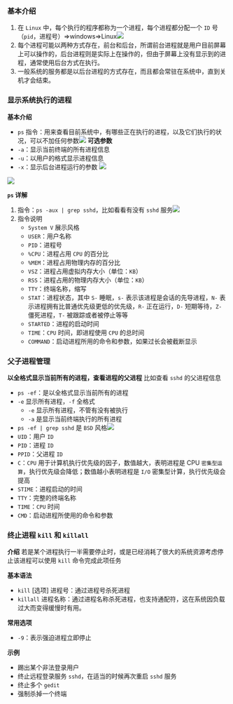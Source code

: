 ### 基本介绍
1. 在 `Linux` 中，每个执行的程序都称为一个进程，每个进程都分配一个 `ID` 号（`pid`，进程号）=>windows=>Linux![](https://markdown-ft.oss-cn-shenzhen.aliyuncs.com/image-for-typora/20221111184718.png)
2. 每个进程可能以两种方式存在，前台和后台，所谓前台进程就是用户目前屏幕上可以操作的，后台进程则是实际上在操作的，但由于屏幕上没有显示到的进程，通常使用后台方式在执行。
3. 一般系统的服务都是以后台进程的方式存在，而且都会常驻在系统中，直到关机才会结束。
### 显示系统执行的进程
**基本介绍**
- `ps` 指令：用来查看目前系统中，有哪些正在执行的进程，以及它们执行的状况，可以不加任何参数![](https://markdown-ft.oss-cn-shenzhen.aliyuncs.com/image-for-typora/20221111190411.png)
**可选参数**
- `-a`：显示当前终端的所有进程信息
- `-u`：以用户的格式显示进程信息
- `-x`：显示后台进程运行的参数
![](https://markdown-ft.oss-cn-shenzhen.aliyuncs.com/image-for-typora/20221111185630.png)

![](https://markdown-ft.oss-cn-shenzhen.aliyuncs.com/image-for-typora/20221111190355.png)

**`ps` 详解**
1. 指令：`ps -aux | grep sshd`，比如看看有没有 `sshd` 服务![](https://markdown-ft.oss-cn-shenzhen.aliyuncs.com/image-for-typora/20221111191041.png)
2. 指令说明
	- `System V` 展示风格
	- `USER`：用户名称
	- `PID`：进程号
	- `%CPU`：进程占用 `CPU` 的百分比
	- `%MEM`：进程占用物理内存的百分比
	- `VSZ`：进程占用虚拟内存大小（单位：`KB`）
	- `RSS`：进程占用的物理内存大小（单位：`KB`）
	- `TTY`：终端名称，缩写
	- `STAT`：进程状态，其中 `S-` 睡眠，`s-` 表示该进程是会话的先导进程，`N-` 表示进程拥有比普通优先级更低的优先级，`R-` 正在运行，`D-` 短期等待，`Z-` 僵死进程，`T-` 被跟踪或者被停止等等
	- `STARTED`：进程的启动时间
	- `TIME`：`CPU` 时间，即进程使用 `CPU` 的总时间
	- `COMMAND`：启动进程所用的命令和参数，如果过长会被截断显示

### 父子进程管理
**以全格式显示当前所有的进程，查看进程的父进程**
比如查看 `sshd` 的父进程信息
- `ps -ef`：是以全格式显示当前所有的进程
- `-e` 显示所有进程，`-f` 全格式
	- `-e` 显示所有进程，不管有没有被执行
	- `-a` 是显示当前终端执行的所有进程
- `ps -ef | grep sshd` 是 `BSD` 风格![](https://markdown-ft.oss-cn-shenzhen.aliyuncs.com/image-for-typora/20221112104436.png)
- `UID`：用户 `ID`
- `PID`：进程 `ID`
- `PPID`：父进程 `ID`
- `C`：`CPU` 用于计算机执行优先级的因子，数值越大，表明进程是  CPU `密集型运算`，执行优先级会降低；数值越小表明进程是 `I/O` 密集型计算，执行优先级会提高
- `STIME`：进程启动的时间
- `TTY`：完整的终端名称
- `TIME`：`CPU` 时间
- `CMD`：启动进程所使用的命令和参数

### 终止进程 `kill` 和 `killall`

**介绍**
若是某个进程执行一半需要停止时，或是已经消耗了很大的系统资源考虑停止该进程可以使用 `kill` 命令完成此项任务

**基本语法**
- `kill` [选项] 进程号：通过进程号杀死进程
- `killall` 进程名称：通过进程名称杀死进程，也支持通配符，这在系统因负载过大而变得缓慢时有用。

**常用选项**
- `-9`：表示强迫进程立即停止

**示例**
- 踢出某个非法登录用户
- 终止远程登录服务 `sshd`，在适当的时候再次重启 `sshd` 服务
- 终止多个 `gedit`
- 强制杀掉一个终端